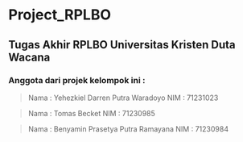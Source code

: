 # Project_RPLBO

## Tugas Akhir RPLBO Universitas Kristen Duta Wacana

### Anggota dari projek kelompok ini :

> Nama : Yehezkiel Darren Putra Waradoyo
> NIM : 71231023

> Nama : Tomas Becket
> NIM : 71230985

> Nama : Benyamin Prasetya Putra Ramayana
> NIM : 71230984
